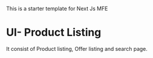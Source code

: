 This is a starter template for Next Js MFE

# UI- Product Listing

It consist of Product listing, Offer listing and search page.

